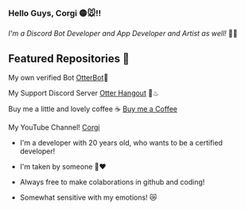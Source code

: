 ### Hello Guys, Corgi 🟡🐭!!

*I'm a Discord Bot Developer and App Developer and Artist as well!* 🎨🤖

## Featured Repositories 🌠

My own verified Bot  [OtterBot](https://github.com/Cd-corgi/OtterBot-OP-project)🦦

My Support Discord Server [Otter Hangout](https://discord.gg/8mUEK38NMJ) 🤖♨

Buy me a little and lovely coffee ☕ [Buy me a Coffee](https://www.buymeacoffee.com/CorgiOtterBot)

My YouTube Channel! [Corgi](https://www.youtube.com/channel/UCnkviocxvPGS_80aNjJrCkQ)

* I'm a developer with 20 years old, who wants to be a certified developer!

* I'm taken by someone 👀♥

* Always free to make colaborations in github and coding!

* Somewhat sensitive with my emotions! 😿



